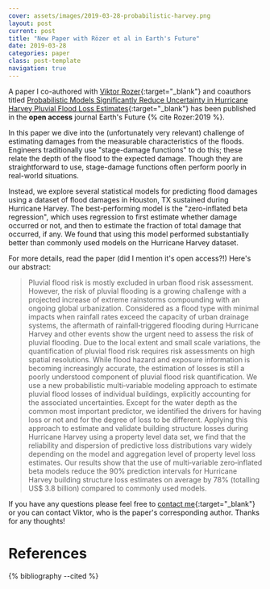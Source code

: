 ```yaml
---
cover: assets/images/2019-03-28-probabilistic-harvey.png
layout: post
current: post
title: "New Paper with Rözer et al in Earth's Future"
date: 2019-03-28
categories: paper
class: post-template
navigation: true
---
```


A paper I co-authored with [Viktor Rozer](http://http://www.lse.ac.uk/GranthamInstitute/profile/viktor-rozer){:target="_blank"} and coauthors  titled [Probabilistic Models Significantly Reduce Uncertainty in Hurricane Harvey Pluvial Flood Loss Estimates](https://doi.org/10.1029/2018EF001074){:target="_blank"} has been published in the **open access** journal Earth's Future {% cite Rozer:2019 %}.

In this paper we dive into the (unfortunately very relevant) challenge of estimating damages from the measurable characteristics of the floods.
Engineers traditionally use "stage-damage functions" to do this; these relate the depth of the flood to the expected damage.
Though they are straightforward to use, stage-damage functions often perform poorly in real-world situations.

Instead, we explore several statistical models for predicting flood damages using a dataset of flood damages in Houston, TX sustained during Hurricane Harvey.
The best-performing model is the "zero-inflated beta regression", which uses regression to first estimate whether damage occurred or not, and then to estimate the fraction of total damage that occurred, if any.
We found that using this model performed substantially better than commonly used models on the Hurricane Harvey dataset.

For more details, read the paper (did I mention it's open access?!)
Here's our abstract:

>  Pluvial flood risk is mostly excluded in urban flood risk assessment.
  However, the risk of pluvial flooding is a growing challenge with a projected increase of extreme rainstorms compounding with an ongoing global urbanization.
  Considered as a flood type with minimal impacts when rainfall rates exceed the capacity of urban drainage systems, the aftermath of rainfall‐triggered flooding during Hurricane Harvey and other events show the urgent need to assess the risk of pluvial flooding.
  Due to the local extent and small scale variations, the quantification of pluvial flood risk requires risk assessments on high spatial resolutions.
  While flood hazard and exposure information is becoming increasingly accurate, the estimation of losses is still a poorly understood component of pluvial flood risk quantification.
  We use a new probabilistic multi‐variable modeling approach to estimate pluvial flood losses of individual buildings, explicitly accounting for the associated uncertainties.
  Except for the water depth as the common most important predictor, we identified the drivers for having loss or not and for the degree of loss to be different.
  Applying this approach to estimate and validate building structure losses during Hurricane Harvey using a property level data set, we find that the reliability and dispersion of predictive loss distributions vary widely depending on the model and aggregation level of property level loss estimates.
  Our results show that the use of multi‐variable zero‐inflated beta models reduce the 90% prediction intervals for Hurricane Harvey building structure loss estimates on average by 78% (totalling US$ 3.8 billion) compared to commonly used models.

If you have any questions please feel free to [contact me](mailto:james.doss-gollin@columbia.edu){:target="_blank"} or you can contact Viktor, who is the paper's corresponding author.
Thanks for any thoughts!

# References

{% bibliography --cited %}
